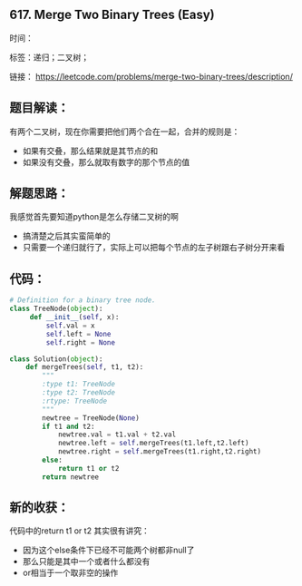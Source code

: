 ## 617. Merge Two Binary Trees (Easy)

时间：

标签：递归；二叉树；

链接： <https://leetcode.com/problems/merge-two-binary-trees/description/>

## 题目解读： 

有两个二叉树，现在你需要把他们两个合在一起，合并的规则是： 

- 如果有交叠，那么结果就是其节点的和 
- 如果没有交叠，那么就取有数字的那个节点的值 

## 解题思路： 

我感觉首先要知道python是怎么存储二叉树的啊 

- 搞清楚之后其实蛮简单的 
- 只需要一个递归就行了，实际上可以把每个节点的左子树跟右子树分开来看 

## 代码： 

```python
# Definition for a binary tree node.
class TreeNode(object):
     def __init__(self, x):
         self.val = x
         self.left = None
         self.right = None

class Solution(object):
    def mergeTrees(self, t1, t2):
        """
        :type t1: TreeNode
        :type t2: TreeNode
        :rtype: TreeNode
        """
        newtree = TreeNode(None)
        if t1 and t2:
            newtree.val = t1.val + t2.val
            newtree.left = self.mergeTrees(t1.left,t2.left)
            newtree.right = self.mergeTrees(t1.right,t2.right)
        else:
            return t1 or t2
        return newtree
```



## 新的收获： 

代码中的return t1 or t2 其实很有讲究： 

- 因为这个else条件下已经不可能两个树都非null了 
- 那么只能是其中一个或者什么都没有 
- or相当于一个取非空的操作 